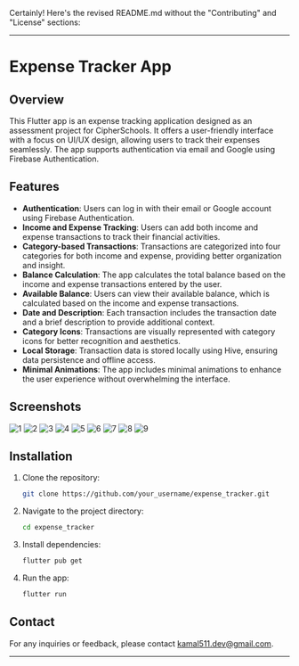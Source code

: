 Certainly! Here's the revised README.md without the "Contributing" and "License" sections:

---

# Expense Tracker App

## Overview

This Flutter app is an expense tracking application designed as an assessment project for CipherSchools. It offers a user-friendly interface with a focus on UI/UX design, allowing users to track their expenses seamlessly. The app supports authentication via email and Google using Firebase Authentication.

## Features

- **Authentication**: Users can log in with their email or Google account using Firebase Authentication.
- **Income and Expense Tracking**: Users can add both income and expense transactions to track their financial activities.
- **Category-based Transactions**: Transactions are categorized into four categories for both income and expense, providing better organization and insight.
- **Balance Calculation**: The app calculates the total balance based on the income and expense transactions entered by the user.
- **Available Balance**: Users can view their available balance, which is calculated based on the income and expense transactions.
- **Date and Description**: Each transaction includes the transaction date and a brief description to provide additional context.
- **Category Icons**: Transactions are visually represented with category icons for better recognition and aesthetics.
- **Local Storage**: Transaction data is stored locally using Hive, ensuring data persistence and offline access.
- **Minimal Animations**: The app includes minimal animations to enhance the user experience without overwhelming the interface.

## Screenshots

![1](https://github.com/Kamalprasad-k/CipherSchools-Flutter-Assignment/assets/164996622/95c4f6e9-2499-4e9a-9704-a8535ca1505f)
![2](https://github.com/Kamalprasad-k/CipherSchools-Flutter-Assignment/assets/164996622/7b4501db-0299-48e9-ab16-754638b7d447)
![3](https://github.com/Kamalprasad-k/CipherSchools-Flutter-Assignment/assets/164996622/cc8f55f6-96d2-4776-9ad3-6b2098bc074a)
![4](https://github.com/Kamalprasad-k/CipherSchools-Flutter-Assignment/assets/164996622/68c35eb7-dce5-4f8e-a884-b32725da7681)
![5](https://github.com/Kamalprasad-k/CipherSchools-Flutter-Assignment/assets/164996622/8d59bbb9-200a-427d-9468-7d9d4fe69f7a)
![6](https://github.com/Kamalprasad-k/CipherSchools-Flutter-Assignment/assets/164996622/f1950c84-0e2d-417c-a88c-35d77263c2c0)
![7](https://github.com/Kamalprasad-k/CipherSchools-Flutter-Assignment/assets/164996622/94302027-5802-4b27-8e34-05f7d64017b3)
![8](https://github.com/Kamalprasad-k/CipherSchools-Flutter-Assignment/assets/164996622/216621cc-7119-4f08-b202-6bc86b029ce3)
![9](https://github.com/Kamalprasad-k/CipherSchools-Flutter-Assignment/assets/164996622/64e271a6-6b8a-4851-859d-1282994216cd)

## Installation

1. Clone the repository:

   ```bash
   git clone https://github.com/your_username/expense_tracker.git
   ```

2. Navigate to the project directory:

   ```bash
   cd expense_tracker
   ```

3. Install dependencies:

   ```bash
   flutter pub get
   ```

4. Run the app:

   ```bash
   flutter run
   ```

## Contact

For any inquiries or feedback, please contact [kamal511.dev@gmail.com](mailto:kamal511.dev@gmail.com).

---
